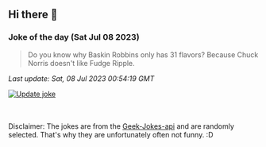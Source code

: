 ## Hi there 👋

### Joke of the day (Sat Jul 08 2023)
<!-- joke -->
>Do you know why Baskin Robbins only has 31 flavors? Because Chuck Norris doesn't like Fudge Ripple.
<!-- /joke -->

*Last update: Sat, 08 Jul 2023 00:54:19 GMT*

[![Update joke](https://github.com/nclskfm/nclskfm/actions/workflows/joke.yml/badge.svg)](https://github.com/nclskfm/nclskfm/actions/workflows/joke.yml)

<br><br>
Disclaimer: The jokes are from the [Geek-Jokes-api](https://github.com/sameerkumar18/geek-joke-api) and are randomly selected. That's why they are unfortunately often not funny. :D

